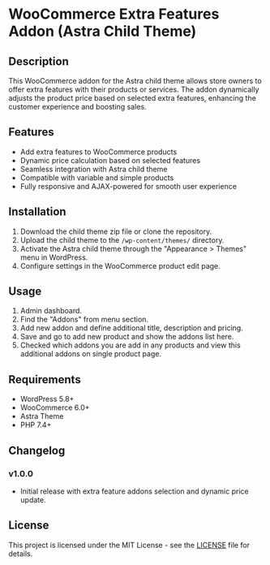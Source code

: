 # WooCommerce Extra Features Addon (Astra Child Theme)

## Description
This WooCommerce addon for the Astra child theme allows store owners to offer extra features with their products or services. The addon dynamically adjusts the product price based on selected extra features, enhancing the customer experience and boosting sales.

## Features
- Add extra features to WooCommerce products
- Dynamic price calculation based on selected features
- Seamless integration with Astra child theme
- Compatible with variable and simple products
- Fully responsive and AJAX-powered for smooth user experience

## Installation
1. Download the child theme zip file or clone the repository.
2. Upload the child theme to the `/wp-content/themes/` directory.
3. Activate the Astra child theme through the "Appearance > Themes" menu in WordPress.
4. Configure settings in the WooCommerce product edit page.

## Usage
1. Admin dashboard.
2. Find the "Addons" from menu section.
3. Add new addon and define additional title, description and pricing.
4. Save and go to add new product and show the addons list here.
5. Checked which addons you are add in any products and view this additional addons on single product page.


## Requirements
- WordPress 5.8+
- WooCommerce 6.0+
- Astra Theme
- PHP 7.4+

## Changelog
### v1.0.0
- Initial release with extra feature addons selection and dynamic price update.

## License
This project is licensed under the MIT License - see the [LICENSE](LICENSE) file for details.


